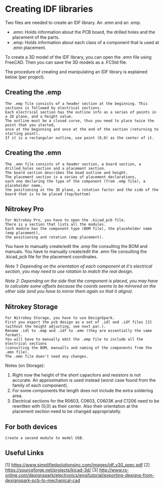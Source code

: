 Creating IDF libraries
======================

Two files are needed to create an IDF library. An .emn and an .emp. 

* .emn: Holds information about the PCB board, the drilled holes and the placement of the parts.
* .emp: Holds information about each class of a component that is used at .emn placement.

To create a 3D model of the IDF library, you can open the .emn file using FreeCAD. 
Then you can save the 3D models as a .FCStd file.

The procedure of creating and manipulating an IDF library is explained below (per project).


Creating the .emp
-----------------
	The .emp file consists of a header section at the beginning. This sections is followed by electrical sections. 
	Each electrical section has the outline info as a series of points in a 2D plane, and a height value. 
	The outline must be a closed curve, thus you need to place twice the point that you started, 
	once at the beginning and once at the end of the section (returning to starting point).
	If it is a rectangular outline, use point (0,0) as the center of it.


Creating the .emn
-----------------
	The .emn file consists of a header section, a board section, a drilled_holes section and a placement section. 
	The board section describes the boad outline and height. 
	The placement section is a series of placement declarations, 
	each one declaring the type of the component (from .emp file), a placeholder name, 
	the positioning at the 3D plane, a rotation factor and the side of the board that is to be placed (top/bottom)


Nitrokey Pro
------------
	For Nitrokey Pro, you have to open the .kicad_pcb file. 
	There is a section that lists all the modules. 
	Each module has the component type (BOM file), the placeholder name (emp placement),
	the positioning and rotation (emp placement). 

You have to manually create/edit the .emp file consulting the BOM and manuals.
You have to manually create/edit the .emn file consulting the .kicad_pcb file for the placement coordinates.

*Note 1: Depending on the orientation of each component at it's electrical section, 
         you may need to use rotation to match the real design.*

*Note 2: Depending on the side that the component is placed, you may have to calculate some offsets because 
         the coords seems to be mirrored on the other side (and you have to mirror them again so that it aligns).*


Nitrokey Storage
----------------
	For Nitrokey Storage, you have to use DesignSpark. 
	First you export the pcb design as a set of .idl and .idf files [3](without the height adjusting, see next par.).
	Rename .idl to .emp and .idf to .emn (they are essentially the same format).
	You will have to manually edit the .emp file to include all the electrical sections 
	(consulting the BOM, manualls and naming of the components from the .emn file). 
	The .emn file doen't need any changes.

Notes (on Storage):
1) Right now the height of the short capacitors and resistors is not accurate. 
   An approximation is used instead (worst case found from the family of each component).
2) For some components the length does not include the extra soldering area.
3) Electrical sections for the R0603, C0603, C0603K and C1206 need to be rewritten with (0,0) as their center. 
   Also their orientation at the placement section need to be changed appropriatelly. 


For both devices
----------------
	Create a second module to model USB.


Useful Links
------------
[1] https://www.simplifiedsolutionsinc.com/images/idf_v30_spec.pdf
[2] https://sourceforge.net/projects/kicad-3d/
[3] http://www.rs-online.com/designspark/electronics/eng/tutorial/exporting-designs-from-designspark-pcb-to-mechanical-cad

